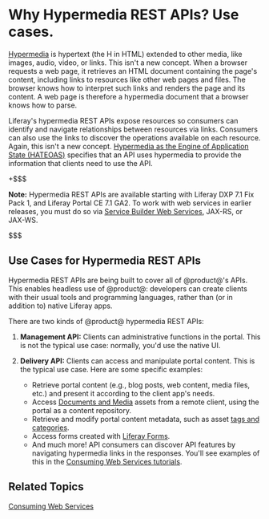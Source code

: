 # Why Hypermedia REST APIs? Use cases.[](id=why-hypermedia-rest-apis)

[Hypermedia](https://en.wikipedia.org/wiki/Hypermedia) is hypertext (the H in
HTML) extended to other media, like images, audio, video, or links. This isn't
a new concept. When a browser requests a web page, it retrieves an HTML document
containing the page's content, including links to resources like other web pages
and files. The browser knows how to interpret such links and renders the page
and its content. A web page is therefore a hypermedia document that a browser
knows how to parse. 

Liferay's hypermedia REST APIs expose resources so consumers can identify and
navigate relationships between resources via links. Consumers can also use the
links to discover the operations available on each resource. Again, this isn't
a new concept. [Hypermedia as the Engine of Application State
(HATEOAS)](https://en.wikipedia.org/wiki/HATEOAS) specifies that an API uses
hypermedia to provide the information that clients need to use the API. 

+$$$

**Note:** Hypermedia REST APIs are available starting with Liferay DXP 7.1 Fix 
Pack 1, and Liferay Portal CE 7.1 GA2. To work with web services in earlier 
releases, you must do so via 
[Service Builder Web Services](/develop/tutorials/-/knowledge_base/7-1/service-builder-web-services), 
JAX-RS, or JAX-WS. 

$$$

## Use Cases for Hypermedia REST APIs [](id=use-cases-for-hypermedia-rest-apis)

Hypermedia REST APIs are being built to cover all of @product@'s APIs. This
enables headless use of @product@: developers can create clients with their
usual tools and programming languages, rather than (or in addition to) native
Liferay apps. <!-- Link to "Going Headless with Hypermedia REST APIs" article,
once it exists. -->

There are two kinds of @product@ hypermedia REST APIs:

1.  **Management API:** Clients can administrative functions in the portal. This
    is not the typical use case: normally, you'd use the native UI. 

2.  **Delivery API:** Clients can access and manipulate portal content. This is
    the typical use case. Here are some specific examples: 

    -   Retrieve portal content (e.g., blog posts, web content, media files, 
        etc.) and present it according to the client app's needs. 
    -   Access 
        [Documents and Media](/discover/portal/-/knowledge_base/7-1/managing-documents-and-media) 
        assets from a remote client, using the portal as a content repository. 
    -   Retrieve and modify portal content metadata, such as asset 
        [tags and categories](/discover/portal/-/knowledge_base/7-1/organizing-content-with-tags-and-categories). 
    -   Access forms created with 
        [Liferay Forms](/discover/portal/-/knowledge_base/7-1/forms). 
    -   And much more! API consumers can discover API features by navigating 
        hypermedia links in the responses. You'll see examples of this in the 
        [Consuming Web Services tutorials](/develop/tutorials/-/knowledge_base/7-1/consuming-web-services). 

## Related Topics [](id=related-topics)

[Consuming Web Services](/develop/tutorials/-/knowledge_base/7-1/consuming-web-services)
